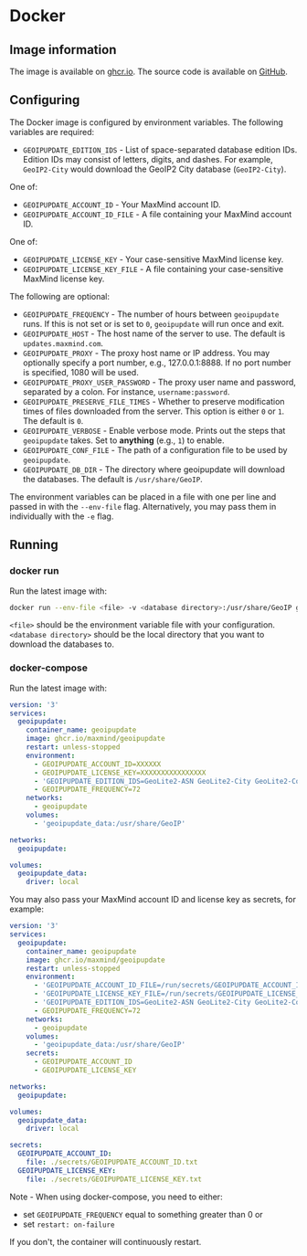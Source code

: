# Docker

## Image information

The image is available on [ghcr.io](https://github.com/maxmind/geoipupdate/pkgs/container/geoipupdate).
The source code is available on [GitHub](https://github.com/maxmind/geoipupdate).

## Configuring

The Docker image is configured by environment variables. The following
variables are required:

* `GEOIPUPDATE_EDITION_IDS` - List of space-separated database edition IDs.
  Edition IDs may consist of letters, digits, and dashes. For example,
  `GeoIP2-City` would download the GeoIP2 City database (`GeoIP2-City`).

One of:

* `GEOIPUPDATE_ACCOUNT_ID` - Your MaxMind account ID.
* `GEOIPUPDATE_ACCOUNT_ID_FILE` - A file containing your MaxMind account ID.

One of:

* `GEOIPUPDATE_LICENSE_KEY` - Your case-sensitive MaxMind license key.
* `GEOIPUPDATE_LICENSE_KEY_FILE` - A file containing your case-sensitive
  MaxMind license key.

The following are optional:

* `GEOIPUPDATE_FREQUENCY` - The number of hours between `geoipupdate` runs.
  If this is not set or is set to `0`, `geoipupdate` will run once and exit.
* `GEOIPUPDATE_HOST` - The host name of the server to use. The default is
  `updates.maxmind.com`.
* `GEOIPUPDATE_PROXY` - The proxy host name or IP address. You may optionally
  specify a port number, e.g., 127.0.0.1:8888. If no port number is specified,
  1080 will be used.
* `GEOIPUPDATE_PROXY_USER_PASSWORD` - The proxy user name and password,
  separated by a colon. For instance, `username:password`.
* `GEOIPUPDATE_PRESERVE_FILE_TIMES` - Whether to preserve modification times
  of files downloaded from the server. This option is either `0` or `1`. The
  default is `0`.
* `GEOIPUPDATE_VERBOSE` - Enable verbose mode. Prints out the steps that
  `geoipupdate` takes. Set to **anything** (e.g., `1`) to enable.
* `GEOIPUPDATE_CONF_FILE` - The path of a configuration file to be used by
  `geoipupdate`.
* `GEOIPUPDATE_DB_DIR` - The directory where geoipupdate will download the
  databases. The default is `/usr/share/GeoIP`.

The environment variables can be placed in a file with one per line and
passed in with the `--env-file` flag. Alternatively, you may pass them in
individually with the `-e` flag.

## Running

### docker run

Run the latest image with:

```sh
docker run --env-file <file> -v <database directory>:/usr/share/GeoIP ghcr.io/maxmind/geoipupdate
```

`<file>` should be the environment variable file with your configuration.
`<database directory>` should be the local directory that you want to download
the databases to.

### docker-compose

Run the latest image with:

```yaml
version: '3'
services:
  geoipupdate:
    container_name: geoipupdate
    image: ghcr.io/maxmind/geoipupdate
    restart: unless-stopped
    environment:
      - GEOIPUPDATE_ACCOUNT_ID=XXXXXX
      - GEOIPUPDATE_LICENSE_KEY=XXXXXXXXXXXXXXXX
      - 'GEOIPUPDATE_EDITION_IDS=GeoLite2-ASN GeoLite2-City GeoLite2-Country'
      - GEOIPUPDATE_FREQUENCY=72
    networks:
      - geoipupdate
    volumes:
      - 'geoipupdate_data:/usr/share/GeoIP'

networks:
  geoipupdate:

volumes:
  geoipupdate_data:
    driver: local
```

You may also pass your MaxMind account ID and license key as secrets, for example:

```yaml
version: '3'
services:
  geoipupdate:
    container_name: geoipupdate
    image: ghcr.io/maxmind/geoipupdate
    restart: unless-stopped
    environment:
      - 'GEOIPUPDATE_ACCOUNT_ID_FILE=/run/secrets/GEOIPUPDATE_ACCOUNT_ID'
      - 'GEOIPUPDATE_LICENSE_KEY_FILE=/run/secrets/GEOIPUPDATE_LICENSE_KEY'
      - 'GEOIPUPDATE_EDITION_IDS=GeoLite2-ASN GeoLite2-City GeoLite2-Country'
      - GEOIPUPDATE_FREQUENCY=72
    networks:
      - geoipupdate
    volumes:
      - 'geoipupdate_data:/usr/share/GeoIP'
    secrets:
      - GEOIPUPDATE_ACCOUNT_ID
      - GEOIPUPDATE_LICENSE_KEY

networks:
  geoipupdate:

volumes:
  geoipupdate_data:
    driver: local

secrets:
  GEOIPUPDATE_ACCOUNT_ID:
    file: ./secrets/GEOIPUPDATE_ACCOUNT_ID.txt
  GEOIPUPDATE_LICENSE_KEY:
    file: ./secrets/GEOIPUPDATE_LICENSE_KEY.txt
```

Note - When using docker-compose, you need to either:

* set `GEOIPUPDATE_FREQUENCY` equal to something greater than 0 or
* set `restart: on-failure`

If you don't, the container will continuously restart.
